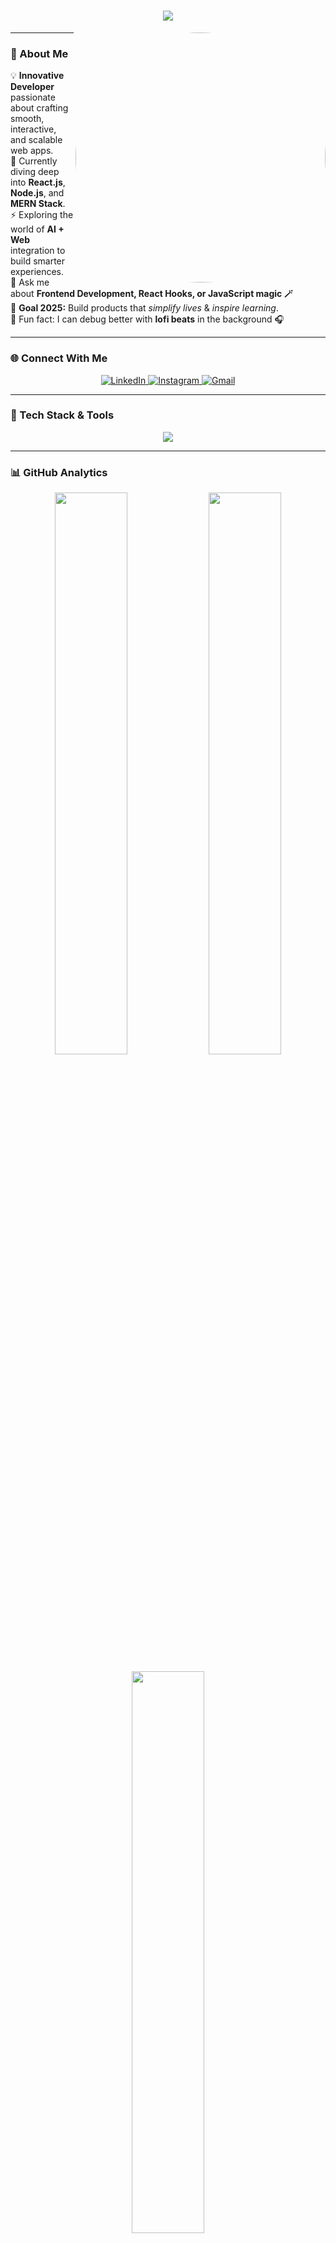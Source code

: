 <!-- Header Section -->
<h1 align="center">
  <img src="https://readme-typing-svg.herokuapp.com?font=Fira+Code&size=28&pause=1000&color=00F5D4&center=true&vCenter=true&width=550&lines=Hi+👋,+I'm+Shardul+S+Dhiwar;A+Passionate+Web+Developer;From+India;Welcome+to+my+GitHub!"/>
</h1>

<img align="right" alt="Coding" width="400" style="border-radius: 50%;" src="https://miro.medium.com/v2/resize:fit:1100/format:webp/1*Urc28sbnORGOW5oyohQ06g.gif">



---

### 🌟 About Me  

💡 **Innovative Developer** passionate about crafting smooth, interactive, and scalable web apps.  
🌱 Currently diving deep into **React.js**, **Node.js**, and **MERN Stack**.  
⚡ Exploring the world of **AI + Web** integration to build smarter experiences.  
💬 Ask me about **Frontend Development, React Hooks, or JavaScript magic 🪄**  
🎯 **Goal 2025:** Build products that *simplify lives* & *inspire learning*.  
🎵 Fun fact: I can debug better with **lofi beats** in the background 🎧  

---

### 🌐 Connect With Me  

<p align="center">
  <a href="https://linkedin.com/in/shardul-dhiwar-0236062ab/" target="_blank">
    <img src="https://img.shields.io/badge/LinkedIn-0077B5.svg?style=for-the-badge&logo=linkedin&logoColor=white" alt="LinkedIn"/>
  </a>
  <a href="https://www.instagram.com/shardul_dhiwar/" target="_blank">
    <img src="https://img.shields.io/badge/Instagram-E4405F.svg?style=for-the-badge&logo=instagram&logoColor=white" alt="Instagram"/>
  </a>
  <a href="mailto:sujaldhiwar007@gmail.com">
    <img src="https://img.shields.io/badge/Gmail-D14836.svg?style=for-the-badge&logo=gmail&logoColor=white" alt="Gmail"/>
  </a>
</p>

---

### 🧠 Tech Stack & Tools  

<p align="center">
  <img src="https://skillicons.dev/icons?i=html,css,js,tailwind,bootstrap,react,vite,nodejs,express,mongodb,java,python,git,github,vscode,figma" />
</p>

---

### 📊 GitHub Analytics  

<p align="center">
  <img width="48%" src="https://github-readme-stats.vercel.app/api?username=sharduldhiwar&show_icons=true&theme=tokyonight&hide_border=true" />
  <img width="48%" src="https://github-readme-streak-stats.herokuapp.com/?user=sharduldhiwar&theme=tokyonight&hide_border=true" />
</p>

<p align="center">
  <img width="48%" src="https://github-readme-stats.vercel.app/api/top-langs/?username=sharduldhiwar&layout=compact&theme=tokyonight&hide_border=true" />
</p>

---

### 🚀 Featured Projects  

🌐 [**OrderXpress**](https://github.com/sharduldhiwar/OrderXpress) — Restaurant QR Menu System built with React Native + Node.js  
💬 [**Chat-Me**](https://chat-me-omega.vercel.app/) — Real-time chat app using MERN + Socket.io  
⚙️ [**Fix-The_UI**](https://github.com/ShardulDhiwar/FixTheUI) — A UI improvement / redesign project aimed at refining user interfaces  
🎮 [**Reacts_Game-Hub**](https://github.com/ShardulDhiwar/ReactsGameHub) — A mini game hub built with React.js that lets users play classic fun games  

---

### ✨ My Developer Vibe  

<p align="center">
  <img src="https://i.pinimg.com/originals/2b/7d/83/2b7d83b9ebf2f54a3c9c46e36fc8c0f0.gif" width="300"/>
</p>

> 💬 *“Code is like art — it’s meant to be clean, expressive, and inspiring.”*  

---

### 🏆 Achievements  

- 🥇 Completed multiple **React & MERN projects**  
- 💻 Built **real-world apps** solving restaurant and chat-based use cases  
 

<p align="center">
  <img src="https://capsule-render.vercel.app/api?type=shark&color=gradient&height=90&section=footer">
</p>
